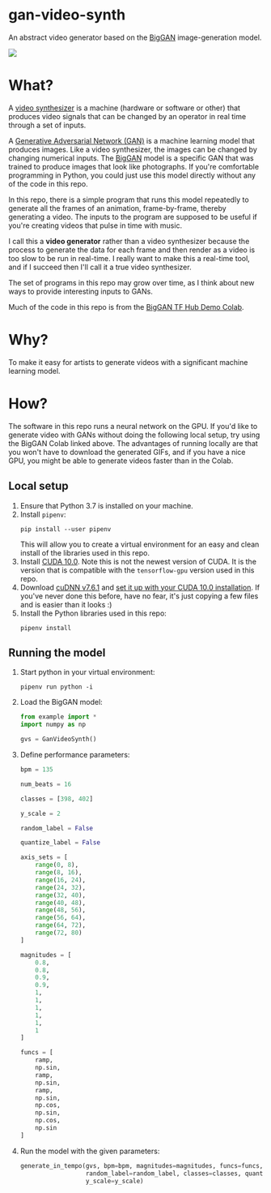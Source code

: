 # gan-video-synth
An abstract video generator based on the [BigGAN](https://tfhub.dev/deepmind/biggan-deep-512/1) image-generation model.

![](doc/example.gif)
# What?
A [video synthesizer](https://en.wikipedia.org/wiki/Video_synthesizer) is a machine (hardware or software or other) that produces video signals that can be changed by an operator in real time through a set of inputs.

A [Generative Adversarial Network (GAN)](https://en.wikipedia.org/wiki/Generative_adversarial_network) is a machine learning model that produces images.
Like a video synthesizer, the images can be changed by changing numerical inputs.
The [BigGAN](https://tfhub.dev/deepmind/biggan-deep-512/1) model is a specific GAN that was trained to produce images that look like photographs.
If you're comfortable programming in Python, you could just use this model directly without any of the code in this repo.

In this repo, there is a simple program that runs this model repeatedly to generate all the frames of an animation, frame-by-frame, thereby generating a video.
The inputs to the program are supposed to be useful if you're creating videos that pulse in time with music.

I call this a **video generator** rather than a video synthesizer because the process to generate the data for each frame and then render as a video is too slow to be run in real-time.
I really want to make this a real-time tool, and if I succeed then I'll call it a true video synthesizer.

The set of programs in this repo may grow over time, as I think about new ways to provide interesting inputs to GANs.

Much of the code in this repo is from the [BigGAN TF Hub Demo Colab](https://colab.research.google.com/github/tensorflow/hub/blob/master/examples/colab/biggan_generation_with_tf_hub.ipynb).

# Why?
To make it easy for artists to generate videos with a significant machine learning model.

# How?
The software in this repo runs a neural network on the GPU.
If you'd like to generate video with GANs without doing the following local setup, try using the BigGAN Colab linked above.
The advantages of running locally are that you won't have to download the generated GIFs, and if you have a nice GPU, you might be able to generate videos faster than in the Colab.

## Local setup
1. Ensure that Python 3.7 is installed on your machine.
2. Install `pipenv`:
    ```
   pip install --user pipenv
   ```
   This will allow you to create a virtual environment for an easy and clean install of the libraries used in this repo.
3. Install [CUDA 10.0](https://developer.nvidia.com/cuda-10.0-download-archive). Note this is not the newest version of CUDA. It is the version that is compatible with the `tensorflow-gpu` version used in this repo.
4. Download [cuDNN v7.6.1](https://developer.nvidia.com/rdp/cudnn-archive) and [set it up with your CUDA 10.0 installation](https://docs.nvidia.com/deeplearning/sdk/cudnn-install/index.html). If you've never done this before, have no fear, it's just copying a few files and is easier than it looks :)
5. Install the Python libraries used in this repo:
    ```
    pipenv install
   ```
   
## Running the model
1. Start python in your virtual environment:
    ```
   pipenv run python -i
    ```
2. Load the BigGAN model:
   ```python
   from example import *
   import numpy as np

   gvs = GanVideoSynth()
   ```
 3. Define performance parameters:
    ```python
    bpm = 135
    
    num_beats = 16
    
    classes = [398, 402]
    
    y_scale = 2
    
    random_label = False
    
    quantize_label = False
    
    axis_sets = [
        range(0, 8),
        range(8, 16),
        range(16, 24),
        range(24, 32),
        range(32, 40),
        range(40, 48),
        range(48, 56),
        range(56, 64),
        range(64, 72),
        range(72, 80)
    ]
    
    magnitudes = [
        0.8,
        0.8,
        0.9,
        0.9,
        1,
        1,
        1,
        1,
        1,
        1
    ]
    
    funcs = [
        ramp,
        np.sin,
        ramp,
        np.sin,
        ramp,
        np.sin,
        np.cos,
        np.sin,
        np.cos,
        np.sin
    ]
    ```
4. Run the model with the given parameters:
    ```python
    generate_in_tempo(gvs, bpm=bpm, magnitudes=magnitudes, funcs=funcs, axis_sets=axis_sets,
                      random_label=random_label, classes=classes, quantize_label=quantize_label,
                      y_scale=y_scale)
    ```